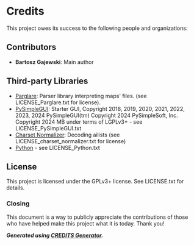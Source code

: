# Credits

This project owes its success to the following people and organizations:

## Contributors

- **Bartosz Gajewski**: Main author

## Third-party Libraries

- [Parglare](https://www.igordejanovic.net/parglare/stable/): Parser library interpreting maps' files. (see LICENSE_Parglare.txt for license).
- [PySimpleGUI](https://pysimplegui.com/): Starter GUI,
    Copyright 2018, 2019, 2020, 2021, 2022, 2023, 2024 PySimpleGUI(tm)
    Copyright 2024 PySimpleSoft, Inc.
    Copyright 2024 MB
    under terms of LGPLv3+ - see LICENSE_PySimpleGUI.txt
- [Charset Normalizer](https://charset-normalizer.readthedocs.io/en/latest/): Decoding ailists (see LICENSE_charset_normalizer.txt for license)
- [Python](https://python.org/) - see LICENSE_Python.txt

## License

This project is licensed under the GPLv3+ license. See LICENSE.txt for details.

### Closing

This document is a way to publicly appreciate the contributions of those who have helped make this project what it is today. Thank you!

***Generated using [CREDITS Generator](https://scottgriv.github.io/CREDITS-Generator/).***
